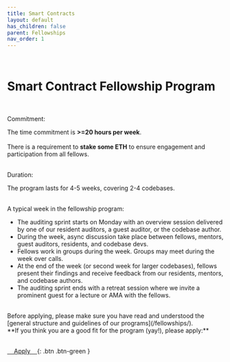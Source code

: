 ```yaml
---
title: Smart Contracts
layout: default
has_children: false
parent: Fellowships
nav_order: 1
---
```

<br>

# Smart Contract Fellowship Program

<br>

<span class="fs-5"><span class="fw-700"><span class="text-green-200">Commitment:</span></span></span> 

The time commitment is **>=20 hours per week**.
<br><br>
There is a requirement to **stake some ETH** to ensure engagement and participation from all fellows.

<br>
<span class="fs-5"><span class="fw-700"><span class="text-green-200">Duration:</span></span></span> 


The program lasts for 4-5 weeks, covering 2-4 codebases.

<br>
<span class="fs-5"><span class="fw-700"><span class="text-green-200">A typical week in the fellowship program:</span></span></span> 


- The auditing sprint starts on Monday with an overview session delivered by one of our resident auditors, a guest auditor, or the codebase author. 
- During the week, async discussion take place between fellows, mentors, guest auditors, residents, and codebase devs. 
- Fellows work in groups during the week. Groups may meet during the week over calls.
- At the end of the week (or second week for larger codebases), fellows present their findings and receive feedback from our residents, mentors, and codebase authors.
- The auditing sprint ends with a retreat session where we invite a prominent guest for a lecture or AMA with the fellows.

<br>
Before applying, please make sure you have read and understood the [general structure and guidelines of our programs](/fellowships/).

<br>
**If you think you are a good fit for the program (yay!), please apply:**
<br><br>

<span class="fs-7"> [&nbsp;&nbsp;&nbsp;&nbsp;Apply&nbsp;&nbsp;&nbsp;&nbsp;](https://docs.google.com/forms/d/e/1FAIpQLSfc5VUYOyG_cRpiRkymJOVoHluFOuiYMRONX-R7xRuvWM25Xg/viewform){: .btn .btn-green } </span> &nbsp;


